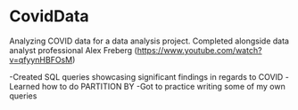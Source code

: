 # CovidData
Analyzing COVID data for a data analysis project.
Completed alongside data analyst professional Alex Freberg (https://www.youtube.com/watch?v=qfyynHBFOsM)

-Created SQL queries showcasing significant findings in regards to COVID
-Learned how to do PARTITION BY
-Got to practice writing some of my own queries

